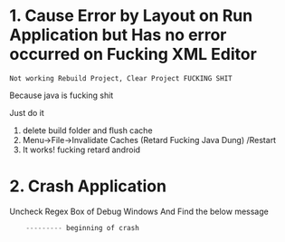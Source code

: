 # 1. Cause Error by Layout on Run Application but Has no error occurred on Fucking XML Editor

`Not working Rebuild Project, Clear Project FUCKING SHIT`

Because java is fucking shit

Just do it
1. delete build folder and flush cache
2. Menu->File->Invalidate Caches (Retard Fucking Java Dung) /Restart
3. It works! fucking retard android

# 2. Crash Application

Uncheck Regex Box of Debug Windows And Find the below message

```Kotlin
    --------- beginning of crash
```
